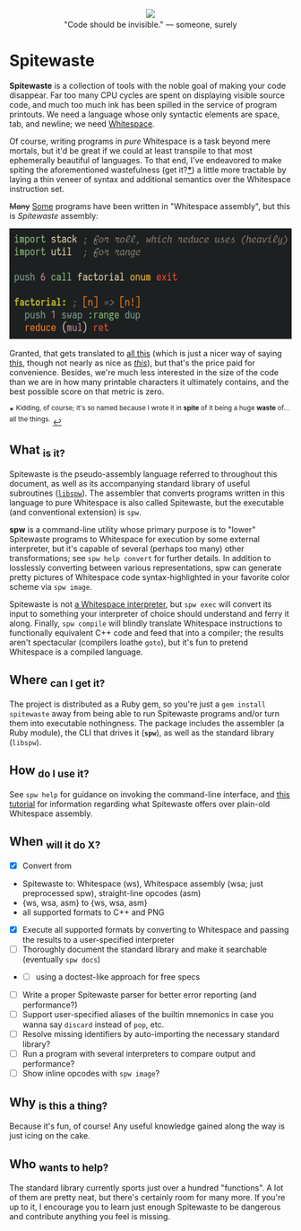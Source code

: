 <p align="center">
<img src="abc" /><br >
"Code should be invisible." — someone, surely
</p>

# Spitewaste

**Spitewaste** is a collection of tools with the noble goal of making your code disappear. Far too many CPU cycles are spent on displaying visible source code, and much too much ink has been spilled in the service of program printouts. We need a language whose only syntactic elements are space, tab, and newline; we need [Whitespace](https://en.wikipedia.org/wiki/Whitespace_(programming_language)).

Of course, writing programs in *pure* Whitespace is a task beyond mere mortals, but it'd be great if we could at least transpile to that most ephemerally beautiful of languages. To that end, I've endeavored to make spiting the aforementioned wastefulness (get it?<b id="a1">[*](#f1)</b>) a little more tractable by laying a thin veneer of syntax and additional semantics over the Whitespace instruction set.

~~Many~~ [Some](https://rosettacode.org/wiki/Category:Whitespace) programs have been written in "Whitespace assembly", but this is *Spitewaste* assembly: <p align="center"><img src="demo/factorial.png" /></p>

Granted, that gets translated to [all this](demo/factorial.wsa) (which is just a nicer way of saying [this](demo/factorial.asm), though not nearly as nice as [*this*](demo/factorial-nicespace.png)), but that's the price paid for convenience. Besides, we're much less interested in the size of the code than we are in how many printable characters it ultimately contains, and the best possible score on that metric is zero.

<b id="f1">*</b> <sup>Kidding, of course; it's so named because I wrote it in **spite** of it being a huge **waste** of... all the things.</sup> [↩](#a1)

## What <sub>is it?</sub>

Spitewaste is the pseudo-assembly language referred to throughout this document, as well as its accompanying standard library of useful subroutines ([`libspw`](lib/spitewaste/libspw)). The assembler that converts programs written in this language to pure Whitespace is also called Spitewaste, but the executable (and conventional extension) is `spw`.

**spw** is a command-line utility whose primary purpose is to "lower" Spitewaste programs to Whitespace for execution by some external interpreter, but it's capable of several (perhaps too many) other transformations; see `spw help convert` for further details. In addition to losslessly converting between various representations, spw can generate pretty pictures of Whitespace code syntax-highlighted in your favorite color scheme via `spw image`.

Spitewaste is not [a Whitespace interpreter](collidedscope/spiceweight), but `spw exec` will convert its input to something your interpreter of choice should understand and ferry it along. Finally, `spw compile` will blindly translate Whitespace instructions to functionally equivalent C++ code and feed that into a compiler; the results aren't spectacular (compilers loathe `goto`), but it's fun to pretend Whitespace is a compiled language.

## Where <sub>can I get it?</sub>

The project is distributed as a Ruby gem, so you're just a `gem install spitewaste` away from being able to run Spitewaste programs and/or turn them into executable nothingness. The package includes the assembler (a Ruby module), the CLI that drives it (**`spw`**), as well as the standard library (`libspw`).

## How <sub>do I use it?</sub>

See `spw help` for guidance on invoking the command-line interface, and [this tutorial](TUTORIAL.md) for information regarding what Spitewaste offers over plain-old Whitespace assembly.

## When <sub>will it do X?</sub>

- [x] Convert from
* Spitewaste to: Whitespace (ws), Whitespace assembly (wsa; just preprocessed spw), straight-line opcodes (asm)
* {ws, wsa, asm} to {ws, wsa, asm}
* all supported formats to C++ and PNG
- [x] Execute all supported formats by converting to Whitespace and passing the results to a user-specified interpreter
- [ ] Thoroughly document the standard library and make it searchable (eventually `spw docs`)
- - [ ] using a doctest-like approach for free specs
- [ ] Write a proper Spitewaste parser for better error reporting (and performance?)
- [ ] Support user-specified aliases of the builtin mnemonics in case you wanna say `discard` instead of `pop`, etc.
- [ ] Resolve missing identifiers by auto-importing the necessary standard library?
- [ ] Run a program with several interpreters to compare output and performance?
- [ ] Show inline opcodes with `spw image`?

## Why <sub>is this a thing?</sub>

Because it's fun, of course! Any useful knowledge gained along the way is just icing on the cake.

## Who <sub>wants to help?</sub>

The standard library currently sports just over a hundred "functions". A lot of them are pretty neat, but there's certainly room for many more. If you're up to it, I encourage you to learn just enough Spitewaste to be dangerous and contribute anything you feel is missing.
